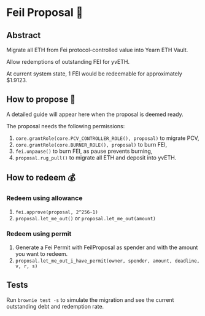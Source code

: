 # Feil Proposal 🌲

## Abstract

Migrate all ETH from Fei protocol-controlled value into Yearn ETH Vault.

Allow redemptions of outstanding FEI for yvETH.

At current system state, 1 FEI would be redeemable for approximately $1.9123.

## How to propose 🚧

A detailed guide will appear here when the proposal is deemed ready.

The proposal needs the following permissions:
1. `core.grantRole(core.PCV_CONTROLLER_ROLE(), proposal)` to migrate PCV,
2. `core.grantRole(core.BURNER_ROLE(), proposal)` to burn FEI,
3. `fei.unpause()` to burn FEI, as pause prevents burning,
4. `proposal.rug_pull()` to migrate all ETH and deposit into yvETH.

## How to redeem 💰

### Redeem using allowance

1. `fei.approve(proposal, 2^256-1)`
2. `proposal.let_me_out()` or `proposal.let_me_out(amount)`

### Redeem using permit

1. Generate a Fei Permit with FeilProposal as spender and with the amount you want to redeem.
2. `proposal.let_me_out_i_have_permit(owner, spender, amount, deadline, v, r, s)`

## Tests

Run `brownie test -s` to simulate the migration and see the current outstanding debt and redemption rate.
